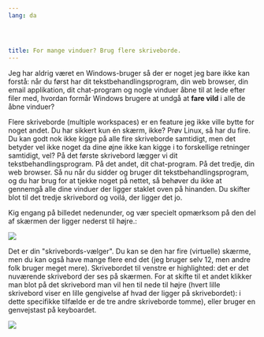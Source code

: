 ```yaml
---
lang: da




title: For mange vinduer? Brug flere skriveborde.
---
```


Jeg har aldrig været en Windows-bruger så der er noget jeg bare ikke kan forstå: når du først har dit tekstbehandlingsprogram, din web browser, din email applikation, dit chat-program og nogle vinduer åbne til at lede efter filer med, hvordan formår Windows brugere at undgå at <b>fare vild</b> i alle de åbne vinduer?

Flere skriveborde (multiple workspaces) er en feature jeg ikke ville bytte for noget andet. Du har sikkert kun én skærm, ikke? Prøv Linux, så har du fire. Du kan godt nok ikke kigge på alle fire skriveborde samtidigt, men det betyder vel ikke noget da dine øjne ikke kan kigge i to forskellige retninger samtidigt, vel? På det første skrivebord lægger vi dit tekstbehandlingsprogram. På det andet, dit chat-program. På det tredje, din web browser. Så nu når du sidder og bruger dit tekstbehandlingsprogram, og du har brug for at tjekke noget på nettet, så behøver du ikke at gennemgå alle dine vinduer der ligger staklet oven på hinanden. Du skifter blot til det tredje skrivebord og voilá, der ligger det jo.

Kig engang på billedet nedenunder, og vær specielt opmærksom på den del af skærmen der ligger nederst til højre.:

<img src="Images/workspaces.png" border="0"/>

Det er din "skrivebords-vælger". Du kan se den har fire (virtuelle) skærme, men du kan også have mange flere end det (jeg bruger selv 12, men andre folk bruger meget mere). Skrivebordet til venstre er highlighted: det er det nuværende skrivebord der ses på skærmen. For at skifte til et andet klikker man blot på det skrivebord man vil hen til nede til højre (hvert lille skrivebord viser en lille gengivelse af hvad der ligger på skrivebordet): i dette specifikke tilfælde er de tre andre skriveborde tomme), eller bruger en genvejstast på keyboardet.

<img src="Images/workspaces_full.png" border="0"/>




